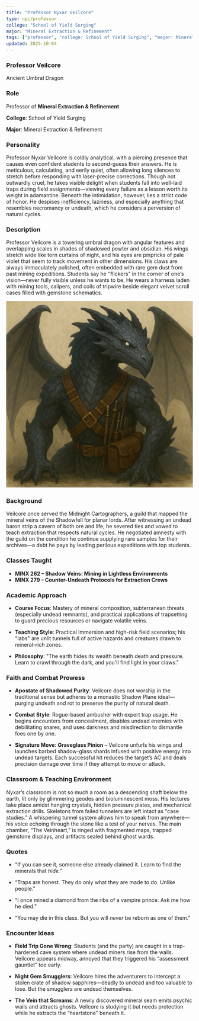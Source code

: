 ```yaml
---
title: "Professor Nyxar Veilcore"
type: npc/professor
college: "School of Yield Surging"
major: "Mineral Extraction & Refinement"
tags: ["professor", "college: School of Yield Surging", "major: Mineral Extraction & Refinement", "variant:umbral"]
updated: 2025-10-04
---
```


### Professor Veilcore

Ancient Umbral Dragon

### Role

Professor of **Mineral Extraction & Refinement**

**College**: School of Yield Surging

**Major**: Mineral Extraction & Refinement

### Personality

Professor Nyxar Veilcore is coldly analytical, with a piercing presence that causes even confident students to second-guess their answers. He is meticulous, calculating, and eerily quiet, often allowing long silences to stretch before responding with laser-precise corrections. Though not outwardly cruel, he takes visible delight when students fall into well-laid traps during field assignments—viewing every failure as a lesson worth its weight in adamantine. Beneath the intimidation, however, lies a strict code of honor. He despises inefficiency, laziness, and especially anything that resembles necromancy or undeath, which he considers a perversion of natural cycles.

### Description

Professor Veilcore is a towering umbral dragon with angular features and overlapping scales in shades of shadowed pewter and obsidian. His wings stretch wide like torn curtains of night, and his eyes are pinpricks of pale violet that seem to track movement in other dimensions. His claws are always immaculately polished, often embedded with rare gem dust from past mining expeditions. Students say he "flickers" in the corner of one’s vision—never fully visible unless he wants to be. He wears a harness laden with mining tools, calipers, and coils of tripwire beside elegant velvet scroll cases filled with gemstone schematics.

![F88DD631-166B-4925-81D4-EC797CA85C2B](/assets/images/F88DD631-166B-4925-81D4-EC797CA85C2B.jpg)

### Background

Veilcore once served the Midnight Cartographers, a guild that mapped the mineral veins of the Shadowfell for planar lords. After witnessing an undead baron strip a cavern of both ore and life, he severed ties and vowed to teach extraction that respects natural cycles. He negotiated amnesty with the guild on the condition he continue supplying rare samples for their archives—a debt he pays by leading perilous expeditions with top students.

### Classes Taught

- **MINX 262 – Shadow Veins: Mining in Lightless Environments**
- **MINX 279 – Counter-Undeath Protocols for Extraction Crews**

### Academic Approach

- **Course Focus**: Mastery of mineral composition, subterranean threats (especially undead remnants), and practical applications of trapsetting to guard precious resources or navigate volatile veins.

- **Teaching Style**: Practical immersion and high-risk field scenarios; his "labs" are unlit tunnels full of active hazards and creatures drawn to mineral-rich zones.

- **Philosophy**: "The earth hides its wealth beneath death and pressure. Learn to crawl through the dark, and you'll find light in your claws."

### Faith and Combat Prowess

- **Apostate of Shadowed Purity**: Veilcore does not worship in the traditional sense but adheres to a monastic Shadow Plane ideal—purging undeath and rot to preserve the purity of natural death.

- **Combat Style**: Rogue-based ambusher with expert trap usage. He begins encounters from concealment, disables undead enemies with debilitating snares, and uses darkness and misdirection to dismantle foes one by one.

- **Signature Move**: **Graveglass Pinion** – Veilcore unfurls his wings and launches barbed shadow-glass shards infused with positive energy into undead targets. Each successful hit reduces the target’s AC and deals precision damage over time if they attempt to move or attack.

### Classroom & Teaching Environment

Nyxar’s classroom is not so much a room as a descending shaft below the earth, lit only by glimmering geodes and bioluminescent moss. His lectures take place amidst hanging crystals, hidden pressure plates, and mechanical extraction drills. Skeletons from failed tunnelers are left intact as "case studies." A whispering tunnel system allows him to speak from anywhere—his voice echoing through the stone like a test of your nerves. The main chamber, “The Veinheart,” is ringed with fragmented maps, trapped gemstone displays, and artifacts sealed behind ghost wards.

### Quotes

- “If you can see it, someone else already claimed it. Learn to find the minerals that *hide.*”

- “Traps are honest. They do only what they are made to do. Unlike people.”

- “I once mined a diamond from the ribs of a vampire prince. Ask me how he died.”

- “You may die in this class. But you will *never* be reborn as one of them.”

### Encounter Ideas

- **Field Trip Gone Wrong**: Students (and the party) are caught in a trap-hardened cave system where undead miners rise from the walls. Veilcore appears midway, annoyed that they triggered his “assessment gauntlet” too early.

- **Night Gem Smugglers**: Veilcore hires the adventurers to intercept a stolen crate of shadow sapphires—deadly to undead and too valuable to lose. But the smugglers are undead themselves.

- **The Vein that Screams**: A newly discovered mineral seam emits psychic wails and attracts ghosts. Veilcore is studying it but needs protection while he extracts the “heartstone” beneath it.
